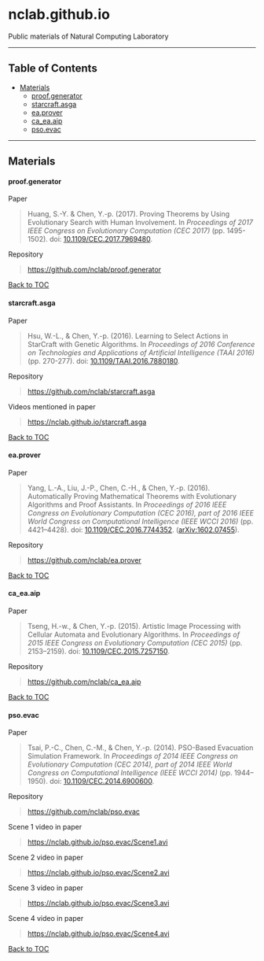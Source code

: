 nclab.github.io
===============

Public materials of Natural Computing Laboratory

----------

Table of Contents
-----------------

- [Materials](#materials)
    - [proof.generator](#proof.generator)
    - [starcraft.asga](#starcraft.asga)
    - [ea.prover](#ea.prover)
    - [ca_ea.aip](#ca_ea.aip)
    - [pso.evac](#psoevac)

----------

Materials
---------

#### proof.generator

Paper
> Huang, S.-Y. & Chen, Y.-p. (2017). Proving Theorems by Using Evolutionary Search with Human Involvement. In <i>Proceedings of 2017 IEEE Congress on Evolutionary Computation (CEC 2017)</i> (pp. 1495-1502). doi: [10.1109/CEC.2017.7969480](http://dx.doi.org/10.1109/CEC.2017.7969480).

Repository
> https://github.com/nclab/proof.generator

[Back to TOC](#table-of-contents)

#### starcraft.asga

Paper
> Hsu, W.-L., & Chen, Y.-p. (2016). Learning to Select Actions in StarCraft with Genetic Algorithms. In <i>Proceedings of 2016 Conference on Technologies and Applications of Artificial Intelligence (TAAI 2016)</i> (pp. 270-277). doi: [10.1109/TAAI.2016.7880180](http://dx.doi.org/10.1109/TAAI.2016.7880180).

Repository
> https://github.com/nclab/starcraft.asga

Videos mentioned in paper
> https://nclab.github.io/starcraft.asga

[Back to TOC](#table-of-contents)

#### ea.prover

Paper
> Yang, L.-A., Liu, J.-P., Chen, C.-H., & Chen, Y.-p. (2016). Automatically Proving Mathematical Theorems with Evolutionary Algorithms and Proof Assistants. In <i>Proceedings of 2016 IEEE Congress on Evolutionary Computation (CEC 2016), part of 2016 IEEE World Congress on Computational Intelligence (IEEE WCCI 2016)</i> (pp. 4421–4428). doi: [10.1109/CEC.2016.7744352](http://dx.doi.org/10.1109/CEC.2016.7744352). ([arXiv:1602.07455](http://arxiv.org/abs/1602.07455)).

Repository
> https://github.com/nclab/ea.prover

[Back to TOC](#table-of-contents)

#### ca_ea.aip

Paper
> Tseng, H.-w., & Chen, Y.-p. (2015). Artistic Image Processing with Cellular Automata and Evolutionary Algorithms. In <i>Proceedings of 2015 IEEE Congress on Evolutionary Computation (CEC 2015)</i> (pp. 2153–2159). doi: [10.1109/CEC.2015.7257150](http://dx.doi.org/10.1109/CEC.2015.7257150).

Repository
> https://github.com/nclab/ca_ea.aip

[Back to TOC](#table-of-contents)

#### pso.evac

Paper
> Tsai, P.-C., Chen, C.-M., & Chen, Y.-p. (2014). PSO-Based Evacuation Simulation Framework. In <i>Proceedings of 2014 IEEE Congress on Evolutionary Computation (CEC 2014), part of 2014 IEEE World Congress on Computational Intelligence (IEEE WCCI 2014)</i> (pp. 1944–1950). doi: [10.1109/CEC.2014.6900600](http://dx.doi.org/10.1109/CEC.2014.6900600).

Repository
> https://github.com/nclab/pso.evac

Scene 1 video in paper
> https://nclab.github.io/pso.evac/Scene1.avi

Scene 2 video in paper
> https://nclab.github.io/pso.evac/Scene2.avi

Scene 3 video in paper
> https://nclab.github.io/pso.evac/Scene3.avi

Scene 4 video in paper
> https://nclab.github.io/pso.evac/Scene4.avi

[Back to TOC](#table-of-contents)
